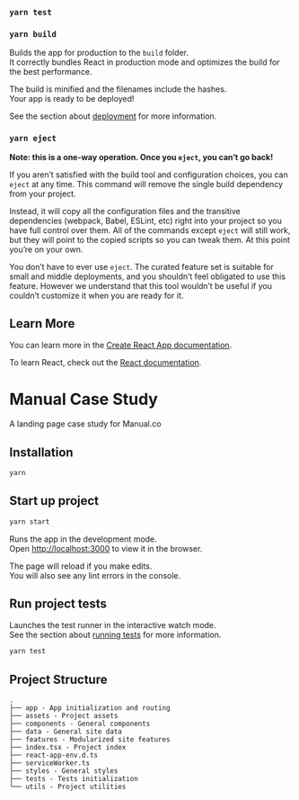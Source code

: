 ### `yarn test`

### `yarn build`

Builds the app for production to the `build` folder.<br />
It correctly bundles React in production mode and optimizes the build for the best performance.

The build is minified and the filenames include the hashes.<br />
Your app is ready to be deployed!

See the section about [deployment](https://facebook.github.io/create-react-app/docs/deployment) for more information.

### `yarn eject`

**Note: this is a one-way operation. Once you `eject`, you can’t go back!**

If you aren’t satisfied with the build tool and configuration choices, you can `eject` at any time. This command will remove the single build dependency from your project.

Instead, it will copy all the configuration files and the transitive dependencies (webpack, Babel, ESLint, etc) right into your project so you have full control over them. All of the commands except `eject` will still work, but they will point to the copied scripts so you can tweak them. At this point you’re on your own.

You don’t have to ever use `eject`. The curated feature set is suitable for small and middle deployments, and you shouldn’t feel obligated to use this feature. However we understand that this tool wouldn’t be useful if you couldn’t customize it when you are ready for it.

## Learn More

You can learn more in the [Create React App documentation](https://facebook.github.io/create-react-app/docs/getting-started).

To learn React, check out the [React documentation](https://reactjs.org/).

# Manual Case Study

A landing page case study for Manual.co

## Installation

```bash
yarn
```

## Start up project

```bash
yarn start
```

Runs the app in the development mode.<br />
Open [http://localhost:3000](http://localhost:3000) to view it in the browser.

The page will reload if you make edits.<br />
You will also see any lint errors in the console.

## Run project tests

Launches the test runner in the interactive watch mode.<br />
See the section about [running tests](https://facebook.github.io/create-react-app/docs/running-tests) for more information.

```bash
yarn test
```

## Project Structure

```
.
├── app - App initialization and routing
├── assets - Project assets
├── components - General components
├── data - General site data
├── features - Modularized site features
├── index.tsx - Project index
├── react-app-env.d.ts
├── serviceWorker.ts
├── styles - General styles
├── tests - Tests initialization
└── utils - Project utilities
```
